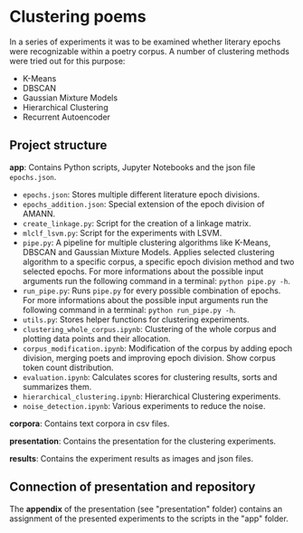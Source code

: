 # Clustering poems

In a series of experiments it was to be examined whether literary epochs were recognizable within a poetry corpus. A number of clustering methods were tried out for this purpose:
- K-Means
- DBSCAN
- Gaussian Mixture Models
- Hierarchical Clustering
- Recurrent Autoencoder 


## Project structure

**app**: Contains Python scripts, Jupyter Notebooks and the json file `epochs.json`.
- `epochs.json`: Stores multiple different literature epoch divisions.
- `epochs_addition.json`: Special extension of the epoch division of AMANN.
- `create_linkage.py`: Script for the creation of a linkage matrix.
- `mlclf_lsvm.py`: Script for the experiments with LSVM.
- `pipe.py`: A pipeline for multiple clustering algorithms like K-Means, DBSCAN and Gaussian Mixture Models. Applies selected clustering algorithm to a specific corpus, a specific epoch division method and two selected epochs. For more informations about the possible input arguments run the following command in a terminal: `python pipe.py -h`. 
- `run_pipe.py`: Runs `pipe.py` for every possible combination of epochs. For more informations about the possible input arguments run the following command in a terminal: `python run_pipe.py -h`. 
- `utils.py`: Stores helper functions for clustering experiments.
- `clustering_whole_corpus.ipynb`: Clustering of the whole corpus and plotting data points and their allocation.
- `corpus_modification.ipynb`: Modification of the corpus by adding epoch division, merging poets and improving epoch division. Show corpus token count 
distribution. 
- `evaluation.ipynb`: Calculates scores for clustering results, sorts and summarizes them.
- `hierarchical_clustering.ipynb`: Hierarchical Clustering experiments.
- `noise_detection.ipynb`: Various experiments to reduce the noise.


**corpora**: Contains text corpora in csv files.

**presentation**: Contains the presentation for the clustering experiments.

**results**: Contains the experiment results as images and json files.


## Connection of presentation and repository

The **appendix** of the presentation (see "presentation" folder) contains an assignment of the presented experiments to the scripts in the "app" folder.










